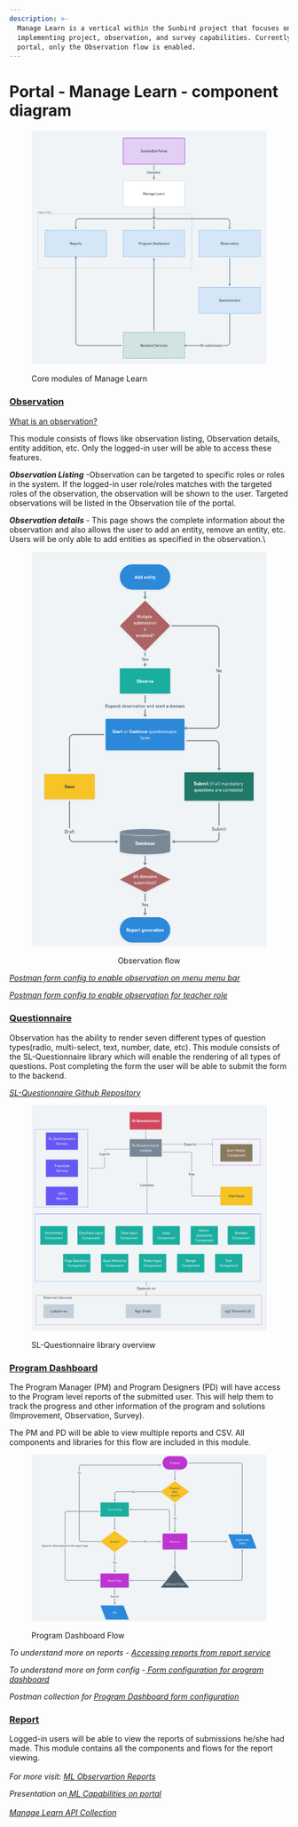 ```yaml
---
description: >-
  Manage Learn is a vertical within the Sunbird project that focuses on
  implementing project, observation, and survey capabilities. Currently, in the
  portal, only the Observation flow is enabled.
---
```


# Portal - Manage Learn - component diagram

<figure><img src="../../.gitbook/assets/340946b3-f9b7-45d4-b340-8d35b799697b (1).png" alt=""><figcaption><p>Core modules of Manage Learn</p></figcaption></figure>



### [Observation](https://sunbird-ed.github.io/docs/portal/modules/ObservationModule.html)

[What is an observation?](https://ed.sunbird.org/misc/templates-1/overview/what-is-observation)

This module consists of flows like observation listing, Observation details, entity addition, etc. Only the logged-in user will be able to access these features.

_**Observation Listing**_ -Observation can be targeted to specific roles or roles in the system. If the logged-in user role/roles matches with the targeted roles of the observation, the observation will be shown to the user. Targeted observations will be listed in the Observation tile of the portal.

_**Observation details**_ - This page shows the complete information about the observation and also allows the user to add an entity, remove an entity, etc. Users will be only able to add entities as specified in the observation.\




<div align="center">

<figure><img src="../../.gitbook/assets/observation-flow(1).png" alt=""><figcaption><p>Observation flow</p></figcaption></figure>

</div>

[_Postman form config to enable observation on menu menu bar_ ](https://www.postman.com/sunbird-building-blocks/workspace/sunbird-ed/folder/25186239-e1369c8a-bfd2-4980-a0ca-c2ec83fdd7c1)

[_Postman form config to enable observation for teacher role_](https://www.postman.com/sunbird-building-blocks/workspace/sunbird-ed/folder/25186239-b93d5ca8-e547-497e-9aa3-d7b545e02823)

### [Questionnaire](https://sunbird-ed.github.io/docs/portal/modules/QuestionnaireModule.html)

Observation has the ability to render seven different types of question types(radio, multi-select, text, number, date, etc). This module consists of the SL-Questionnaire library which will enable the rendering of all types of questions.  Post completing the  form the user will be able to submit the form to the backend.

&#x20;[_SL-Questionnaire Github Repository_](https://github.com/shikshalokam/sl-questionnaire-components)

<figure><img src="../../.gitbook/assets/SL-Questionnaire(2).png" alt=""><figcaption><p>SL-Questionnaire library overview</p></figcaption></figure>



### [Program Dashboard](https://sunbird-ed.github.io/docs/portal/modules/programDashboardModule.html)

The Program Manager (PM) and Program Designers (PD) will have access to the Program level reports of the submitted user. This will help them to track the progress and other information of the program and solutions (Improvement, Observation, Survey).

The PM and PD  will be able to view multiple reports and CSV. All  components and libraries for this flow are included in this module.

<figure><img src="../../.gitbook/assets/Flow-PD(1).png" alt=""><figcaption><p>Program Dashboard Flow</p></figcaption></figure>

_To understand more on reports -_ [_Accessing reports from report service_](https://project-sunbird.atlassian.net/wiki/spaces/\~5c5187317f1b2543d286030f/pages/3166306311/Report+Service+-+Accessing+Reports)

_To understand more on form config -_[ _Form configuration for program dashboard_](https://project-sunbird.atlassian.net/wiki/spaces/MC/pages/3339780108/PD+-+Form+Config+-+Release-6.0.0+User+Detail+Report)

_Postman collection for_ [_Program Dashboard form configuration_](https://www.postman.com/sunbird-building-blocks/workspace/sunbird-ed/folder/25186239-eda3076e-66c4-4271-bdf7-cef3b962b551)

### [Report](https://sunbird-ed.github.io/docs/portal/modules/ReportModule.html)

Logged-in users will be able to view the reports of submissions he/she had made. This module contains all the components and flows for the report viewing. \
\
_For more visit:_ [_ML Observartion Reports_](https://app.gitbook.com/o/-Mi9QwJlsfb7xuxTBc0J/s/-MkgPDmvKwE\_DgYJbvPS/\~/changes/891/development-resources/misc-pages/portal-manage-learn-reports)

_Presentation on_[ _ML Capabilities on portal_](https://docs.google.com/presentation/d/1bsC86EGydtdPRha79SEQrhDo9zR7uxCTzIt58OC\_zUE/edit#slide=id.g13ee83f8e0d\_0\_41)\
\
[_Manage Learn API Collection_](https://documenter.getpostman.com/view/7997930/2s946chuaT#603e751e-e64d-4e06-9c1a-4963f42a2b6b)

